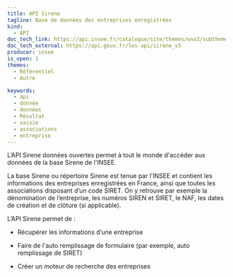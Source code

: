 ```yaml
---
title: API Sirene
tagline: Base de données des entreprises enregistrées
kind:
  - API
doc_tech_link: https://api.insee.fr/catalogue/site/themes/wso2/subthemes/insee/pages/item-info.jag?name=Sirene&version=V3&provider=insee
doc_tech_external: https://api.gouv.fr/les-api/sirene_v3
producer: insee
is_open: 1
themes:
  - Référentiel
  - Autre

keywords:
  - api
  - donnée
  - données
  - Résultat
  - saisie
  - associations
  - entreprise
---
```


L’API Sirene données ouvertes permet à tout le monde d'accéder aux données de la base Sirene de l'INSEE.

La base Sirene ou répertoire Sirene est tenue par l'INSEE et contient les informations des entreprises enregistrées en France, ainsi que toutes les associations disposant d’un code SIRET. On y retrouve par exemple la dénomination de l’entreprise, les numéros SIREN et SIRET, le NAF, les dates de création et de clôture (si applicable).

L’API Sirene permet de :

- Récupérer les informations d’une entreprise

- Faire de l'auto remplissage de formulaire (par exemple, auto remplissage de SIRET)

- Créer un moteur de recherche des entreprises
